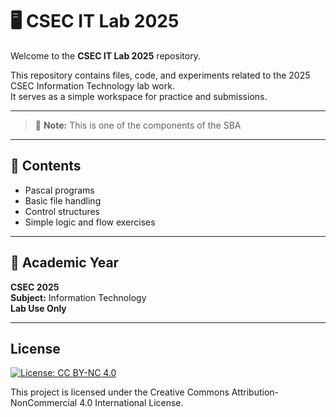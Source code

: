 # 🖥️ CSEC IT Lab 2025

Welcome to the **CSEC IT Lab 2025** repository.

This repository contains files, code, and experiments related to the 2025 CSEC Information Technology lab work.  
It serves as a simple workspace for practice and submissions.

---

> 📁 **Note:** This is one of the components of the SBA

---

## 📌 Contents

- Pascal programs
- Basic file handling
- Control structures
- Simple logic and flow exercises

---

## 📅 Academic Year

**CSEC 2025**  
**Subject:** Information Technology  
**Lab Use Only**

---

## License

[![License: CC BY-NC 4.0](https://licensebuttons.net/l/by-nc/4.0/88x31.png)](http://creativecommons.org/licenses/by-nc/4.0/)

This project is licensed under the Creative Commons Attribution-NonCommercial 4.0 International License.